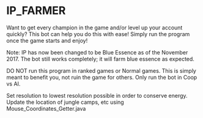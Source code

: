 # IP_FARMER

Want to get every champion in the game and/or level up your account quickly? This bot can help you do this with ease! Simply run the program once the game starts and enjoy!

Note: IP has now been changed to be Blue Essence as of the November 2017. The bot still works completely; it will farm blue essence as expected.

DO NOT run this program in ranked games or Normal games. This is simply meant to benefit you, not ruin the game for others. Only run the bot in Coop vs AI.

Set resolution to lowest resolution possible in order to conserve energy.
Update the location of jungle camps, etc using Mouse_Coordinates_Getter.java

